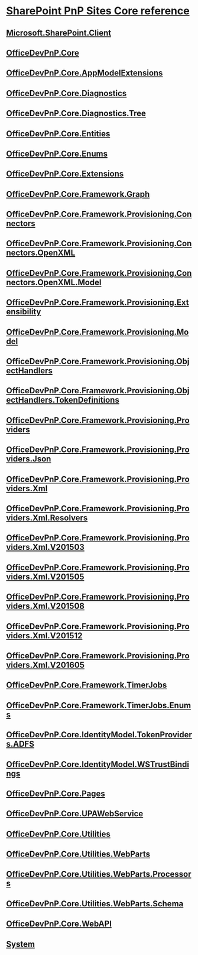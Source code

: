 # [SharePoint PnP Sites Core reference](PnP-Sites-Core-Overview.md)
## [Microsoft.SharePoint.Client](Microsoft.SharePoint.Client.md)
## [OfficeDevPnP.Core](OfficeDevPnP.Core.md)
## [OfficeDevPnP.Core.AppModelExtensions](OfficeDevPnP.Core.AppModelExtensions.md)
## [OfficeDevPnP.Core.Diagnostics](OfficeDevPnP.Core.Diagnostics.md)
## [OfficeDevPnP.Core.Diagnostics.Tree](OfficeDevPnP.Core.Diagnostics.Tree.md)
## [OfficeDevPnP.Core.Entities](OfficeDevPnP.Core.Entities.md)
## [OfficeDevPnP.Core.Enums](OfficeDevPnP.Core.Enums.md)
## [OfficeDevPnP.Core.Extensions](OfficeDevPnP.Core.Extensions.md)
## [OfficeDevPnP.Core.Framework.Graph](OfficeDevPnP.Core.Framework.Graph.md)
## [OfficeDevPnP.Core.Framework.Provisioning.Connectors](OfficeDevPnP.Core.Framework.Provisioning.Connectors.md)
## [OfficeDevPnP.Core.Framework.Provisioning.Connectors.OpenXML](OfficeDevPnP.Core.Framework.Provisioning.Connectors.OpenXML.md)
## [OfficeDevPnP.Core.Framework.Provisioning.Connectors.OpenXML.Model](OfficeDevPnP.Core.Framework.Provisioning.Connectors.OpenXML.Model.md)
## [OfficeDevPnP.Core.Framework.Provisioning.Extensibility](OfficeDevPnP.Core.Framework.Provisioning.Extensibility.md)
## [OfficeDevPnP.Core.Framework.Provisioning.Model](OfficeDevPnP.Core.Framework.Provisioning.Model.md)
## [OfficeDevPnP.Core.Framework.Provisioning.ObjectHandlers](OfficeDevPnP.Core.Framework.Provisioning.ObjectHandlers.md)
## [OfficeDevPnP.Core.Framework.Provisioning.ObjectHandlers.TokenDefinitions](OfficeDevPnP.Core.Framework.Provisioning.ObjectHandlers.TokenDefinitions.md)
## [OfficeDevPnP.Core.Framework.Provisioning.Providers](OfficeDevPnP.Core.Framework.Provisioning.Providers.md)
## [OfficeDevPnP.Core.Framework.Provisioning.Providers.Json](OfficeDevPnP.Core.Framework.Provisioning.Providers.Json.md)
## [OfficeDevPnP.Core.Framework.Provisioning.Providers.Xml](OfficeDevPnP.Core.Framework.Provisioning.Providers.Xml.md)
## [OfficeDevPnP.Core.Framework.Provisioning.Providers.Xml.Resolvers](OfficeDevPnP.Core.Framework.Provisioning.Providers.Xml.Resolvers.md)
## [OfficeDevPnP.Core.Framework.Provisioning.Providers.Xml.V201503](OfficeDevPnP.Core.Framework.Provisioning.Providers.Xml.V201503.md)
## [OfficeDevPnP.Core.Framework.Provisioning.Providers.Xml.V201505](OfficeDevPnP.Core.Framework.Provisioning.Providers.Xml.V201505.md)
## [OfficeDevPnP.Core.Framework.Provisioning.Providers.Xml.V201508](OfficeDevPnP.Core.Framework.Provisioning.Providers.Xml.V201508.md)
## [OfficeDevPnP.Core.Framework.Provisioning.Providers.Xml.V201512](OfficeDevPnP.Core.Framework.Provisioning.Providers.Xml.V201512.md)
## [OfficeDevPnP.Core.Framework.Provisioning.Providers.Xml.V201605](OfficeDevPnP.Core.Framework.Provisioning.Providers.Xml.V201605.md)
## [OfficeDevPnP.Core.Framework.TimerJobs](OfficeDevPnP.Core.Framework.TimerJobs.md)
## [OfficeDevPnP.Core.Framework.TimerJobs.Enums](OfficeDevPnP.Core.Framework.TimerJobs.Enums.md)
## [OfficeDevPnP.Core.IdentityModel.TokenProviders.ADFS](OfficeDevPnP.Core.IdentityModel.TokenProviders.ADFS.md)
## [OfficeDevPnP.Core.IdentityModel.WSTrustBindings](OfficeDevPnP.Core.IdentityModel.WSTrustBindings.md)
## [OfficeDevPnP.Core.Pages](OfficeDevPnP.Core.Pages.md)
## [OfficeDevPnP.Core.UPAWebService](OfficeDevPnP.Core.UPAWebService.md)
## [OfficeDevPnP.Core.Utilities](OfficeDevPnP.Core.Utilities.md)
## [OfficeDevPnP.Core.Utilities.WebParts](OfficeDevPnP.Core.Utilities.WebParts.md)
## [OfficeDevPnP.Core.Utilities.WebParts.Processors](OfficeDevPnP.Core.Utilities.WebParts.Processors.md)
## [OfficeDevPnP.Core.Utilities.WebParts.Schema](OfficeDevPnP.Core.Utilities.WebParts.Schema.md)
## [OfficeDevPnP.Core.WebAPI](OfficeDevPnP.Core.WebAPI.md)
## [System](System.md)
